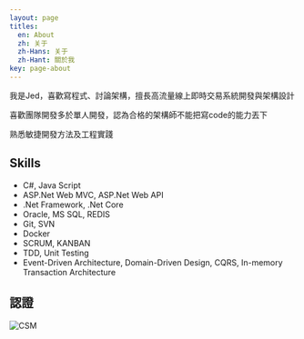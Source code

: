 ```yaml
---
layout: page
titles:
  en: About
  zh: 关于
  zh-Hans: 关于
  zh-Hant: 關於我
key: page-about
---
```

我是Jed，喜歡寫程式、討論架構，擅長高流量線上即時交易系統開發與架構設計

喜歡團隊開發多於單人開發，認為合格的架構師不能把寫code的能力丟下

熟悉敏捷開發方法及工程實踐

## Skills

- C#, Java Script
- ASP.Net Web MVC, ASP.Net Web API
- .Net Framework, .Net Core
- Oracle, MS SQL, REDIS
- Git, SVN
- Docker
- SCRUM, KANBAN
- TDD, Unit Testing
- Event-Driven Architecture, Domain-Driven Design, CQRS, In-memory Transaction Architecture

## 認證

![CSM]({{"/assets/images/csm.png"}})